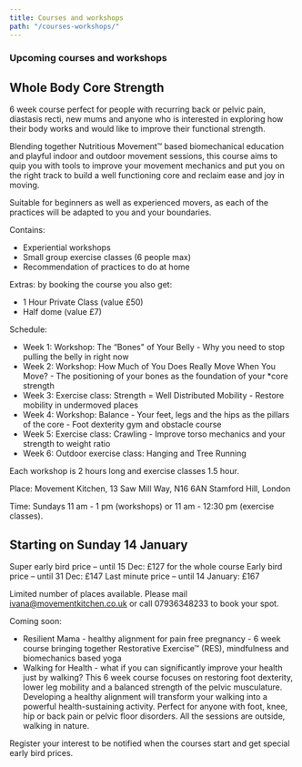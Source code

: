 ```yaml
---
title: Courses and workshops
path: "/courses-workshops/"
---
```


### Upcoming courses and workshops

## Whole Body Core Strength

6 week course perfect for people with recurring back or pelvic pain, diastasis recti, new mums and anyone who is interested in exploring how their body works and would like to improve their functional strength.

Blending together Nutritious Movement™ based biomechanical education and playful indoor and outdoor movement sessions, this course aims to quip you with tools to improve your movement mechanics and put you on the right track to build a well functioning core and reclaim ease and joy in moving.


Suitable for beginners as well as experienced movers, as each of the practices will be adapted to you and your boundaries.

Contains: 
* Experiential workshops 
* Small group exercise classes (6 people max)
* Recommendation of practices to do at home

Extras: by booking the course you also get:
* 1 Hour Private Class (value £50)
* Half dome (value £7)

Schedule:
* Week 1: Workshop: The “Bones" of Your Belly - Why you need to stop pulling the belly in right now
* Week 2: Workshop: How Much of You Does Really Move When You Move? - The positioning of your bones as the foundation of your *core strength
* Week 3: Exercise class: Strength = Well Distributed Mobility - Restore mobility in undermoved places
* Week 4: Workshop: Balance - Your feet, legs and the hips as the pillars of the core - Foot dexterity gym and obstacle course
* Week 5: Exercise class: Crawling - Improve torso mechanics and your strength to weight ratio
* Week 6: Outdoor exercise class: Hanging and Tree Running

Each workshop is 2 hours long and exercise classes 1.5 hour. 

Place: Movement Kitchen, 13 Saw Mill Way, N16 6AN Stamford Hill, London

Time: Sundays 11 am - 1 pm (workshops) or 11 am - 12:30 pm (exercise classes).

## Starting on Sunday 14 January

Super early bird price – until 15 Dec: £127 for the whole course
Early bird price – until 31 Dec: £147
Last minute price – until 14 January: £167

Limited number of places available. Please mail ivana@movementkitchen.co.uk or call 07936348233 to book your spot.

Coming soon:

* Resilient Mama - healthy alignment for pain free pregnancy - 6 week course bringing together Restorative Exercise™ (RES), mindfulness and biomechanics based yoga 
* Walking for Health - what if you can significantly improve your health just by walking? This 6 week course focuses on restoring foot dexterity, lower leg mobility and a balanced strength of the pelvic musculature. Developing a healthy alignment will transform your walking into a powerful health-sustaining activity. Perfect for anyone with foot, knee, hip or back pain or pelvic floor disorders. All the sessions are outside, walking in nature.

Register your interest to be notified when the courses start and get special early bird prices.
